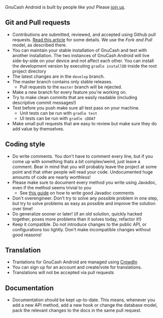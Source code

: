 GnuCash Android is built by people like you! Please [join us](https://github.com/codinguser/gnucash-android).

## Git and Pull requests
* Contributions are submitted, reviewed, and accepted using Github pull requests. [Read this article](https://help.github.com/articles/using-pull-requests) for some details. We use the _Fork and Pull_ model, as described there.
* You can maintain your stable installation of GnuCash and test with another installation.
The two instances of GnuCash Android will live side-by-side on your device and not affect each other. You can install the development version by executing `gradle installDD` inside the root project directory
* The latest changes are in the `develop` branch.
* The master branch contains only stable releases.
  * Pull requests to the `master` branch will be rejected.
* Make a new branch for every feature you're working on.
* Try to make clean commits that are easily readable (including descriptive commit messages!)
* Test before you push make sure all test pass on your machine.
  * Unit tests can be run with `gradle test`
  * UI tests can be run with `gradle cDDAT`
* Make small pull requests that are easy to review but make sure they do add value by themselves.

## Coding style
* Do write comments. You don't have to comment every line, but if you come up with something thats a bit complex/weird, just leave a comment. Bear in mind that you will probably leave the project at some point and that other people will read your code. Undocumented huge amounts of code are nearly worthless!
* Please make sure to document every method you write using Javadoc, even if the method seems trivial to you
  * See [this guide](http://www.oracle.com/technetwork/articles/java/index-137868.html) on how to write good Javadoc comments
* Don't overengineer. Don't try to solve any possible problem in one step, but try to solve problems as easy as possible and improve the solution over time!
* Do generalize sooner or later! (if an old solution, quickly hacked together, poses more problems than it solves today, refactor it!)
* Keep it compatible. Do not introduce changes to the public API, or configurations too lightly. Don't make incompatible changes without good reasons!

## Translation
* Tranlations for GnuCash Android are managed using [CrowdIn](crowdin.com/project/gnucash-android)
* You can sign up for an account and create/vote for translations.
* Translations will not be accepted via pull requests

## Documentation
* Documentation should be kept up-to-date. This means, whenever you add a new API method, add a new hook or change the database model, pack the relevant changes to the docs in the same pull request.
